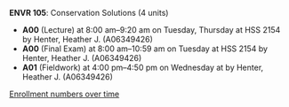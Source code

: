 **ENVR 105**: Conservation Solutions (4 units)

- **A00** (Lecture) at 8:00 am–9:20 am on Tuesday, Thursday at HSS 2154 by Henter, Heather J. (A06349426)
- **A00** (Final Exam) at 8:00 am–10:59 am on Tuesday at HSS 2154 by Henter, Heather J. (A06349426)
- **A01** (Fieldwork) at 4:00 pm–4:50 pm on Wednesday at   by Henter, Heather J. (A06349426)

[Enrollment numbers over time](./ENVR105.tsv)
